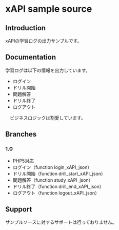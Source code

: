 # xAPI sample source

## Introduction

xAPIの学習ログの出力サンプルです。

## Documentation

  学習ログは以下の情報を出力しています。

* ログイン
* ドリル開始
* 問題解答
* ドリル終了
* ログアウト

　ビジネスロジックは割愛しています。

## Branches

### 1.0

* PHP5対応
* ログイン（function login_xAPI_json）
* ドリル開始（function drill_start_xAPI_json）
* 問題解答（function study_xAPI_json）
* ドリル終了（function drill_end_xAPI_json）
* ログアウト（function logout_xAPI_json）

## Support

サンプルソースに対するサポートは行っておりません。
